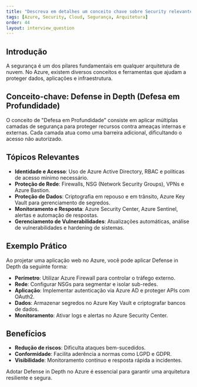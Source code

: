 ```yaml
---
title: "Descreva em detalhes um conceito chave sobre Security relevante para arquitetura no Azure."
tags: [Azure, Security, Cloud, Segurança, Arquitetura]
order: 44
layout: interview_question
---
```


## Introdução

A segurança é um dos pilares fundamentais em qualquer arquitetura de nuvem. No Azure, existem diversos conceitos e ferramentas que ajudam a proteger dados, aplicações e infraestrutura.

## Conceito-chave: Defense in Depth (Defesa em Profundidade)

O conceito de "Defesa em Profundidade" consiste em aplicar múltiplas camadas de segurança para proteger recursos contra ameaças internas e externas. Cada camada atua como uma barreira adicional, dificultando o acesso não autorizado.

## Tópicos Relevantes

- **Identidade e Acesso**: Uso de Azure Active Directory, RBAC e políticas de acesso mínimo necessário.
- **Proteção de Rede**: Firewalls, NSG (Network Security Groups), VPNs e Azure Bastion.
- **Proteção de Dados**: Criptografia em repouso e em trânsito, Azure Key Vault para gerenciamento de segredos.
- **Monitoramento e Resposta**: Azure Security Center, Azure Sentinel, alertas e automação de respostas.
- **Gerenciamento de Vulnerabilidades**: Atualizações automáticas, análise de vulnerabilidades e hardening de sistemas.

## Exemplo Prático

Ao projetar uma aplicação web no Azure, você pode aplicar Defense in Depth da seguinte forma:

- **Perímetro**: Utilizar Azure Firewall para controlar o tráfego externo.
- **Rede**: Configurar NSGs para segmentar e isolar sub-redes.
- **Aplicação**: Implementar autenticação via Azure AD e proteger APIs com OAuth2.
- **Dados**: Armazenar segredos no Azure Key Vault e criptografar bancos de dados.
- **Monitoramento**: Ativar logs e alertas no Azure Security Center.

## Benefícios

- **Redução de riscos**: Dificulta ataques bem-sucedidos.
- **Conformidade**: Facilita aderência a normas como LGPD e GDPR.
- **Visibilidade**: Monitoramento contínuo e resposta rápida a incidentes.

Adotar Defense in Depth no Azure é essencial para garantir uma arquitetura resiliente e segura.
